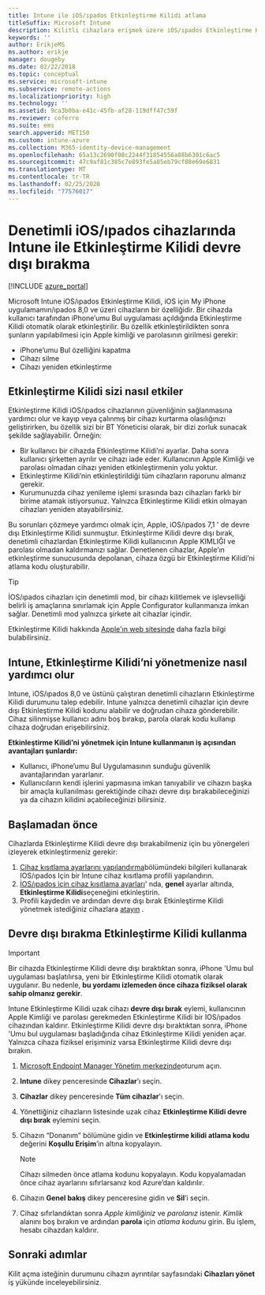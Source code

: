 ```yaml
---
title: Intune ile iOS/ıpados Etkinleştirme Kilidi atlama
titleSuffix: Microsoft Intune
description: Kilitli cihazlara erişmek üzere iOS/ıpados Etkinleştirme Kilidi atlamak için Intune 'u kullanmayı öğrenin.
keywords: ''
author: ErikjeMS
ms.author: erikje
manager: dougeby
ms.date: 02/22/2018
ms.topic: conceptual
ms.service: microsoft-intune
ms.subservice: remote-actions
ms.localizationpriority: high
ms.technology: ''
ms.assetid: 9ca3b0ba-e41c-45fb-af28-119dff47c59f
ms.reviewer: coferro
ms.suite: ems
search.appverid: MET150
ms.custom: intune-azure
ms.collection: M365-identity-device-management
ms.openlocfilehash: 65a13c2690f08c2244f31854556a88b6301c6ac5
ms.sourcegitcommit: 47c9af81c385c7e893fe5a85eb79cf08e69e6831
ms.translationtype: MT
ms.contentlocale: tr-TR
ms.lasthandoff: 02/25/2020
ms.locfileid: "77576017"
---
```

# <a name="disable-activation-lock-on-supervised-iosipados-devices-with-intune"></a>Denetimli iOS/ıpados cihazlarında Intune ile Etkinleştirme Kilidi devre dışı bırakma


[!INCLUDE [azure_portal](../includes/azure_portal.md)]

Microsoft Intune iOS/ıpados Etkinleştirme Kilidi, iOS için My iPhone uygulamamın/ıpados 8,0 ve üzeri cihazların bir özelliğidir. Bir cihazda kullanıcı tarafından iPhone’umu Bul uygulaması açıldığında Etkinleştirme Kilidi otomatik olarak etkinleştirilir. Bu özellik etkinleştirildikten sonra şunların yapılabilmesi için Apple kimliği ve parolasının girilmesi gerekir:

- iPhone’umu Bul özelliğini kapatma
- Cihazı silme
- Cihazı yeniden etkinleştirme

## <a name="how-activation-lock-affects-you"></a>Etkinleştirme Kilidi sizi nasıl etkiler

Etkinleştirme Kilidi iOS/ıpados cihazlarının güvenliğinin sağlanmasına yardımcı olur ve kayıp veya çalınmış bir cihazı kurtarma olasılığınızı geliştirirken, bu özellik sizi bir BT Yöneticisi olarak, bir dizi zorluk sunacak şekilde sağlayabilir. Örneğin:

- Bir kullanıcı bir cihazda Etkinleştirme Kilidi’ni ayarlar. Daha sonra kullanıcı şirketten ayrılır ve cihazı iade eder. Kullanıcının Apple Kimliği ve parolası olmadan cihazı yeniden etkinleştirmenin yolu yoktur.
- Etkinleştirme Kilidi’nin etkinleştirildiği tüm cihazların raporunu almanız gerekir.
- Kurumunuzda cihaz yenileme işlemi sırasında bazı cihazları farklı bir birime atamak istiyorsunuz. Yalnızca Etkinleştirme Kilidi etkin olmayan cihazları yeniden atayabilirsiniz.

Bu sorunları çözmeye yardımcı olmak için, Apple, iOS/ıpados 7,1 ' de devre dışı Etkinleştirme Kilidi sunmuştur. Etkinleştirme Kilidi devre dışı bırak, denetimli cihazlardan Etkinleştirme Kilidi kullanıcının Apple KIMLIĞI ve parolası olmadan kaldırmanızı sağlar. Denetlenen cihazlar, Apple’ın etkinleştirme sunucusunda depolanan, cihaza özgü bir Etkinleştirme Kilidi’ni atlama kodu oluşturabilir.

>[!TIP]
>İOS/ıpados cihazları için denetimli mod, bir cihazı kilitlemek ve işlevselliği belirli iş amaçlarına sınırlamak için Apple Configurator kullanmanıza imkan sağlar. Denetimli mod yalnızca şirkete ait cihazlar içindir.

Etkinleştirme Kilidi hakkında [Apple'ın web sitesinde](https://support.apple.com/HT201365) daha fazla bilgi bulabilirsiniz.

## <a name="how-intune-helps-you-manage-activation-lock"></a>Intune, Etkinleştirme Kilidi’ni yönetmenize nasıl yardımcı olur
Intune, iOS/ıpados 8,0 ve üstünü çalıştıran denetimli cihazların Etkinleştirme Kilidi durumunu talep edebilir. Intune yalnızca denetimli cihazlar için devre dışı Etkinleştirme Kilidi kodunu alabilir ve doğrudan cihaza gönderebilir. Cihaz silinmişse kullanıcı adını boş bırakıp, parola olarak kodu kullanıp cihaza doğrudan erişebilirsiniz.

**Etkinleştirme Kilidi’ni yönetmek için Intune kullanmanın iş açısından avantajları şunlardır:**

- Kullanıcı, iPhone’umu Bul Uygulamasının sunduğu güvenlik avantajlarından yararlanır.
- Kullanıcıların kendi işlerini yapmasına imkan tanıyabilir ve cihazın başka bir amaçla kullanılması gerektiğinde cihazı devre dışı bırakabileceğinizi ya da cihazın kilidini açabileceğinizi bilirsiniz.

## <a name="before-you-start"></a>Başlamadan önce
Cihazlarda Etkinleştirme Kilidi devre dışı bırakabilmeniz için bu yönergeleri izleyerek etkinleştirmeniz gerekir:

1. [Cihaz kısıtlama ayarlarını yapılandırma](/intune-azure/configure-devices/how-to-configure-device-restrictions)bölümündeki bilgileri kullanarak IOS/ıpados Için bir Intune cihaz kısıtlama profili yapılandırın.
2. [İOS/ıpados için cihaz kısıtlama ayarları](../configuration/device-restrictions-ios.md)' nda, **genel** ayarlar altında, **Etkinleştirme Kilidi**seçeneğini etkinleştirin.
3. Profili kaydedin ve ardından devre dışı bırak Etkinleştirme Kilidi yönetmek istediğiniz cihazlara [atayın](../configuration/device-profile-assign.md) .


## <a name="how-to-use-disable-activation-lock"></a>Devre dışı bırakma Etkinleştirme Kilidi kullanma

>[!IMPORTANT]
>Bir cihazda Etkinleştirme Kilidi devre dışı bıraktıktan sonra, iPhone 'Umu bul uygulaması başlatılırsa, yeni bir Etkinleştirme Kilidi otomatik olarak uygulanır. Bu nedenle, **bu yordamı izlemeden önce cihaza fiziksel olarak sahip olmanız gerekir**.

Intune Etkinleştirme Kilidi uzak cihazı **devre dışı bırak** eylemi, kullanıcının Apple Kimliği ve parolası gerekmeden Etkinleştirme Kilidi bir IOS/ıpados cihazından kaldırır. Etkinleştirme Kilidi devre dışı bıraktıktan sonra, iPhone 'Umu bul uygulaması başladığında cihaz Etkinleştirme Kilidi yeniden açar. Yalnızca cihaza fiziksel erişiminiz varsa Etkinleştirme Kilidi devre dışı bırakın.

1. [Microsoft Endpoint Manager Yönetim merkezinde](https://go.microsoft.com/fwlink/?linkid=2109431)oturum açın.
3. **Intune** dikey penceresinde **Cihazlar**’ı seçin.
4. **Cihazlar** dikey penceresinde **Tüm cihazlar**'ı seçin.
5. Yönettiğiniz cihazların listesinde uzak cihaz **Etkinleştirme Kilidi devre dışı bırak** eylemini seçin.
6. Cihazın “Donanım” bölümüne gidin ve **Etkinleştirme kilidi atlama kodu** değerini **Koşullu Erişim**’in altına kopyalayın.

    >[!NOTE]
    >Cihazı silmeden önce atlama kodunu kopyalayın. Kodu kopyalamadan önce cihaz ayarlarını sıfırlarsanız kod Azure’dan kaldırılır.

7. Cihazın **Genel bakış** dikey penceresine gidin ve **Sil**’i seçin.
8. Cihaz sıfırlandıktan sonra *Apple kimliğiniz* ve *parolanız* istenir. *Kimlik* alanını boş bırakın ve ardından **parola** için *atlama kodunu* girin. Bu işlem, hesabı cihazdan kaldırır. 


## <a name="next-steps"></a>Sonraki adımlar

Kilit açma isteğinin durumunu cihazın ayrıntılar sayfasındaki **Cihazları yönet** iş yükünde inceleyebilirsiniz.
